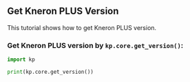 ## Get Kneron PLUS Version

This tutorial shows how to get Kneron PLUS version.

### Get Kneron PLUS version by `kp.core.get_version()`:

```python
import kp

print(kp.core.get_version())
```